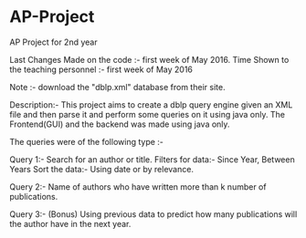 # AP-Project
AP Project for 2nd year

Last Changes Made on the code :- first week of May 2016.
Time Shown to the teaching personnel :- first week of May 2016

Note :- download the "dblp.xml" database from their site.

Description:-
This project aims to create a dblp query engine given an XML file and then parse it and perform some queries on it using java only.
The Frontend(GUI) and the backend was made using java only.

The queries were of the following type :-

Query 1:- 
  Search for an author or title.
  Filters for data:- Since Year, Between Years
  Sort the data:- Using date or by relevance.

Query 2:-
  Name of authors who have written more than k number of publications.

Query 3:- (Bonus)
  Using previous data to predict how many publications will the author have in the next year.

